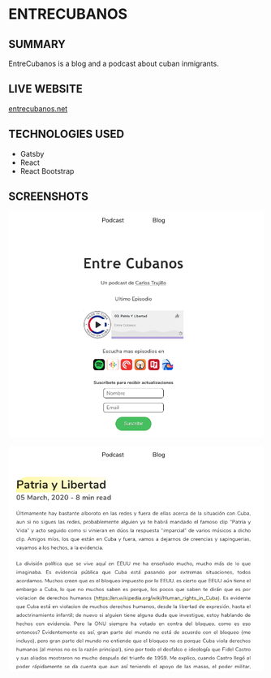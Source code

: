 # ENTRECUBANOS

## SUMMARY 

EntreCubanos is a blog and a podcast about cuban inmigrants. 

## LIVE WEBSITE

[entrecubanos.net](https://entrecubanos.net/)

## TECHNOLOGIES USED

- Gatsby
- React
- React Bootstrap

## SCREENSHOTS

![screenshot](src/images/ss1.png)

![screenshot](src/images/ss2.png)
